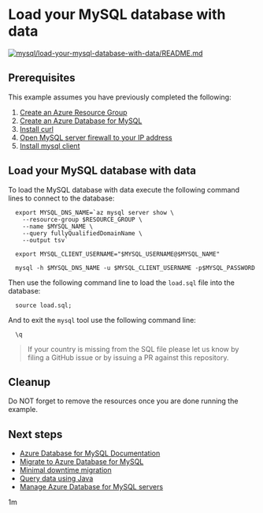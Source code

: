 
# Load your MySQL database with data

[![mysql/load-your-mysql-database-with-data/README.md](https://github.com/Azure-Samples/java-on-azure-examples/actions/workflows/mysql_load-your-mysql-database-with-data_README_md.yml/badge.svg)](https://github.com/Azure-Samples/java-on-azure-examples/actions/workflows/mysql_load-your-mysql-database-with-data_README_md.yml)

## Prerequisites

This example assumes you have previously completed the following:

1. [Create an Azure Resource Group](../../../general/group/create/README.md)
1. [Create an Azure Database for MySQL](../create/)
1. [Install curl](https://curl.haxx.se/download.html)
1. [Open MySQL server firewall to your IP address](../open-firewall-to-your-ip/)
1. [Install mysql client](https://dev.mysql.com/downloads/)

<!-- workflow.include(../open-firewall-to-your-ip/README.md) -->

## Load your MySQL database with data

To load the MySQL database with data execute the following command lines to
connect to the database:

<!-- workflow.skip() -->
```shell
  export MYSQL_DNS_NAME=`az mysql server show \
    --resource-group $RESOURCE_GROUP \
    --name $MYSQL_NAME \
    --query fullyQualifiedDomainName \
    --output tsv`

  export MYSQL_CLIENT_USERNAME="$MYSQL_USERNAME@$MYSQL_NAME"

  mysql -h $MYSQL_DNS_NAME -u $MYSQL_CLIENT_USERNAME -p$MYSQL_PASSWORD
```

Then use the following command line to load the `load.sql` file into the
database:

<!-- workflow.skip() -->
```shell
  source load.sql;
```

And to exit the `mysql` tool use the following command line:

<!-- workflow.skip() -->
```shell
  \q
```

>
> If your country is missing from the SQL file please let us know by filing a
> GitHub issue or by issuing a PR against this repository.
>


<!-- workflow.run()

  cd mysql/load-your-mysql-database-with-data

  export MYSQL_DNS_NAME=`az mysql server show \
    --resource-group $RESOURCE_GROUP \
    --name $MYSQL_NAME \
    --query fullyQualifiedDomainName \
    --output tsv`

  export MYSQL_CLIENT_USERNAME="$MYSQL_USERNAME@$MYSQL_NAME"

  mysql -h $MYSQL_DNS_NAME -u $MYSQL_CLIENT_USERNAME -p$MYSQL_PASSWORD < load.sql

  cd ../..

  -->

## Cleanup

Do NOT forget to remove the resources once you are done running the example.

<!-- workflow.directOnly()

  az group delete --name $RESOURCE_GROUP --yes || true

  -->

## Next steps

* [Azure Database for MySQL Documentation](https://docs.microsoft.com/en-us/azure/mysql/)
* [Migrate to Azure Database for MySQL](https://datamigration.microsoft.com/scenario/mysql-to-azuremysql)
* [Minimal downtime migration](https://docs.microsoft.com/en-us/azure/mysql/howto-migrate-online)
* [Query data using Java](https://docs.microsoft.com/en-us/azure/mysql/connect-java)
* [Manage Azure Database for MySQL servers](https://docs.microsoft.com/en-us/cli/azure/mysql)

1m
